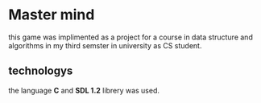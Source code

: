 # Master mind

this game was implimented as a project for a course in data structure and algorithms in my third semster in university as CS student.


## technologys

the language **C** and **SDL 1.2** librery was used.